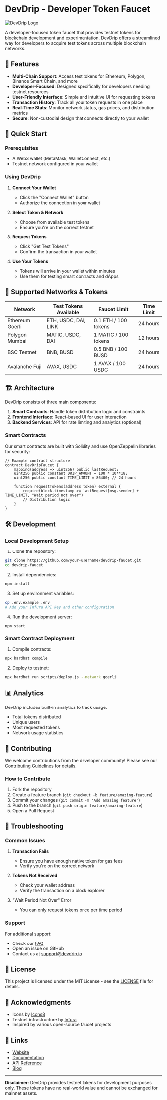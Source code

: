 # DevDrip - Developer Token Faucet

![DevDrip Logo](https://img.icons8.com/color/96/000000/faucet.png)

A developer-focused token faucet that provides testnet tokens for blockchain development and experimentation. DevDrip offers a streamlined way for developers to acquire test tokens across multiple blockchain networks.

## 🌟 Features

- **Multi-Chain Support**: Access test tokens for Ethereum, Polygon, Binance Smart Chain, and more
- **Developer-Focused**: Designed specifically for developers needing testnet resources
- **User-Friendly Interface**: Simple and intuitive UI for requesting tokens
- **Transaction History**: Track all your token requests in one place
- **Real-Time Stats**: Monitor network status, gas prices, and distribution metrics
- **Secure**: Non-custodial design that connects directly to your wallet

## 🚀 Quick Start

### Prerequisites

- A Web3 wallet (MetaMask, WalletConnect, etc.)
- Testnet network configured in your wallet

### Using DevDrip

1. **Connect Your Wallet**
   - Click the "Connect Wallet" button
   - Authorize the connection in your wallet

2. **Select Token & Network**
   - Choose from available test tokens
   - Ensure you're on the correct testnet

3. **Request Tokens**
   - Click "Get Test Tokens"
   - Confirm the transaction in your wallet

4. **Use Your Tokens**
   - Tokens will arrive in your wallet within minutes
   - Use them for testing smart contracts and dApps

## 🔧 Supported Networks & Tokens

| Network | Test Tokens Available | Faucet Limit | Time Limit |
|---------|----------------------|--------------|------------|
| Ethereum Goerli | ETH, USDC, DAI, LINK | 0.1 ETH / 100 tokens | 24 hours |
| Polygon Mumbai | MATIC, USDC, DAI | 1 MATIC / 100 tokens | 12 hours |
| BSC Testnet | BNB, BUSD | 0.5 BNB / 100 BUSD | 24 hours |
| Avalanche Fuji | AVAX, USDC | 1 AVAX / 100 USDC | 24 hours |

## 🏗️ Architecture

DevDrip consists of three main components:

1. **Smart Contracts**: Handle token distribution logic and constraints
2. **Frontend Interface**: React-based UI for user interaction
3. **Backend Services**: API for rate limiting and analytics (optional)

### Smart Contracts

Our smart contracts are built with Solidity and use OpenZeppelin libraries for security:

```solidity
// Example contract structure
contract DevDripFaucet {
    mapping(address => uint256) public lastRequest;
    uint256 public constant DRIP_AMOUNT = 100 * 10**18;
    uint256 public constant TIME_LIMIT = 86400; // 24 hours
    
    function requestTokens(address token) external {
        require(block.timestamp >= lastRequest[msg.sender] + TIME_LIMIT, "Wait period not over");
        // Distribution logic
    }
}
```

## 🛠️ Development

### Local Development Setup

1. Clone the repository:
```bash
git clone https://github.com/your-username/devdrip-faucet.git
cd devdrip-faucet
```

2. Install dependencies:
```bash
npm install
```

3. Set up environment variables:
```bash
cp .env.example .env
# Add your Infura API key and other configuration
```

4. Run the development server:
```bash
npm start
```

### Smart Contract Deployment

1. Compile contracts:
```bash
npx hardhat compile
```

2. Deploy to testnet:
```bash
npx hardhat run scripts/deploy.js --network goerli
```

## 📊 Analytics

DevDrip includes built-in analytics to track usage:

- Total tokens distributed
- Unique users
- Most requested tokens
- Network usage statistics

## 🤝 Contributing

We welcome contributions from the developer community! Please see our [Contributing Guidelines](CONTRIBUTING.md) for details.

### How to Contribute

1. Fork the repository
2. Create a feature branch (`git checkout -b feature/amazing-feature`)
3. Commit your changes (`git commit -m 'Add amazing feature'`)
4. Push to the branch (`git push origin feature/amazing-feature`)
5. Open a Pull Request

## 🐛 Troubleshooting

### Common Issues

1. **Transaction Fails**
   - Ensure you have enough native token for gas fees
   - Verify you're on the correct network

2. **Tokens Not Received**
   - Check your wallet address
   - Verify the transaction on a block explorer

3. "Wait Period Not Over" Error
   - You can only request tokens once per time period

### Support

For additional support:
- Check our [FAQ](FAQ.md)
- Open an issue on GitHub
- Contact us at support@devdrip.io

## 📝 License

This project is licensed under the MIT License - see the [LICENSE](LICENSE) file for details.

## 🙏 Acknowledgments

- Icons by [Icons8](https://icons8.com)
- Testnet infrastructure by [Infura](https://infura.io)
- Inspired by various open-source faucet projects

## 🔗 Links

- [Website](https://devdrip.io)
- [Documentation](https://docs.devdrip.io)
- [API Reference](https://api.devdrip.io)
- [Blog](https://blog.devdrip.io)

---

**Disclaimer**: DevDrip provides testnet tokens for development purposes only. These tokens have no real-world value and cannot be exchanged for mainnet assets.

